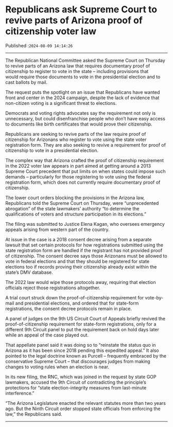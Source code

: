 # Republicans ask Supreme Court to revive parts of Arizona proof of citizenship voter law

Published :`2024-08-09 14:14:26`

---

The Republican National Committee asked the Supreme Court on Thursday to revive parts of an Arizona law that requires documentary proof of citizenship to register to vote in the state – including provisions that would require those documents to vote in the presidential election and to cast ballots by mail.

The request puts the spotlight on an issue that Republicans have wanted front and center in the 2024 campaign, despite the lack of evidence that non-citizen voting is a significant threat to elections.

Democrats and voting rights advocates say the requirement not only is unnecessary, but could disenfranchise people who don’t have easy access to documents like birth certificates that would prove their citizenship.

Republicans are seeking to revive parts of the law require proof of citizenship for Arizonans who register to vote using the state voter registration form. They are also seeking to revive a requirement for proof of citizenship to vote in a presidential election.

The complex way that Arizona crafted the proof of citizenship requirement in the 2022 voter law appears in part aimed at getting around a 2013 Supreme Court precedent that put limits on when states could impose such demands – particularly for those registering to vote using the federal registration form, which does not currently require documentary proof of citizenship.

The lower court orders blocking the provisions in the Arizona law, Republicans told the Supreme Court on Thursday, were “unprecedented abrogation” of the state lawmakers’ authority “to determine the qualifications of voters and structure participation in its elections.”

The filing was submitted to Justice Elena Kagan, who oversees emergency appeals arising from western part of the country.

At issue in the case is a 2018 consent decree arising from a separate lawsuit that set certain protocols for how registrations submitted using the state registration form are handled if the registrant has not provided proof of citizenship. The consent decree says those Arizonans must be allowed to vote in federal elections and that they should be registered for state elections too if records proving their citizenship already exist within the state’s DMV database.

The 2022 law would wipe those protocols away, requiring that election officials reject those registrations altogether.

A trial court struck down the proof-of-citizenship requirement for vote-by-mail and presidential elections, and ordered that for state-form registrations, the consent decree protocols remain in place.

A panel of judges on the 9th US Circuit Court of Appeals briefly revived the proof-of-citizenship requirement for state-form registrations, only for a different 9th Circuit panel to put the requirement back on hold days later while an appeal of the case played out.

That appellate panel said it was doing so to “reinstate the status quo in Arizona as it has been since 2018 pending this expedited appeal.”  It also pointed to the legal doctrine known as Purcell – frequently embraced by the conservative Supreme Court – that discourages judges from making changes to voting rules when an election is near.

In its new filing, the RNC, which was joined in the request by state GOP lawmakers, accused the 9th Circuit of contradicting the principle’s protections for “state election-integrity measures from last-minute interference.”

“The Arizona Legislature enacted the relevant statutes more than two years ago. But the Ninth Circuit order stopped state officials from enforcing the law,” the Republicans said.

---

